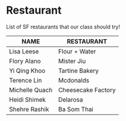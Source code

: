 # Restaurant
List of SF restaurants that our class should try!

 NAME | RESTAURANT
---|---
Lisa Leese | Flour + Water
Flory Alano | Mister Jiu
Yi Qing Khoo | Tartine Bakery
Terence Lin| Mcdonalds
Michelle Quach | Cheesecake Factory 
Heidi Shimek | Delarosa
Shehre Rashik | Ba Som Thai
